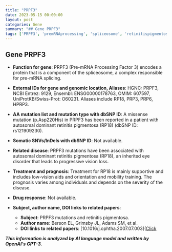 ```yaml
---
title: "PRPF3"
date: 2023-05-15 00:00:00
layout: post
categories: Gene
summary: "## Gene PRPF3"
tags: ['PRPF3', 'premRNAprocessing', 'spliceosome', 'retinitispigmentosa', 'mutation', 'supportivetreatment', 'visionloss', 'geneticinformationanalysis']
---
```


## Gene PRPF3

* **Function for gene**: PRPF3 (Pre-mRNA Processing Factor 3) encodes a protein that is a component of the spliceosome, a complex responsible for pre-mRNA splicing.

* **External IDs for gene and genomic location, Aliases**: HGNC: PRPF3, NCBI Entrez: 9129, Ensembl: ENSG00000178763, OMIM: 607597, UniProtKB/Swiss-Prot: O60231. Aliases include RP18, PRP3, PRP6, HPRP3.

* **AA mutation list and mutation type with dbSNP ID**: A missense mutation (p.Asp220His) in PRPF3 has been reported in a patient with autosomal dominant retinitis pigmentosa (RP18) (dbSNP ID: rs121909230).

* **Somatic SNVs/InDels with dbSNP ID**: Not available.

* **Related disease**: PRPF3 mutations have been associated with autosomal dominant retinitis pigmentosa (RP18), an inherited eye disorder that leads to progressive vision loss.

* **Treatment and prognosis**: Treatment for RP18 is mainly supportive and includes low-vision aids and orientation and mobility training. The prognosis varies among individuals and depends on the severity of the disease.

* **Drug response**: Not available.

* **Subject, author name, DOI links to related papers**:
  * **Subject**: PRPF3 mutations and retinitis pigmentosa.
  * **Author name**: Berson EL, Grimsby JL, Adams SM, et al.
  * **DOI links to related papers**: [10.1016/j.ophtha.2007.07.003]([Click](https://doi.org/10.1016/j.ophtha.2007.07.003)

**_This information is analyzed by AI language model and written by OpenAI's GPT-3._**